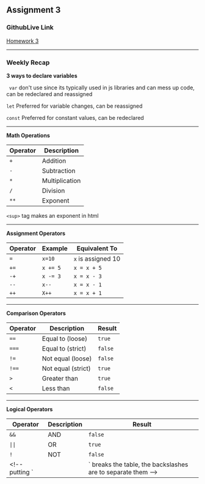 ## Assignment 3

### GithubLive Link

[Homework 3](https://jonrami-nerd.github.io/sp25-n220/homework-3/)

---

### Weekly Recap

**3 ways to declare variables**

` 
var
`
don't use since its typically used in js libraries and can mess up code, can be redeclared and reassigned

`
let
`
Preferred for variable changes, can be reassigned

`
const
`
Preferred for constant values, can be redeclared

---

**Math Operations**

| Operator | Description     |
|----------|-----------------|
| `+`      | Addition        |
| `-`      | Subtraction     |
| `*`      | Multiplication  |
| `/`      | Division        |
| `**`     | Exponent        |

`<sup>` tag makes an exponent in html

---

**Assignment Operators**

| Operator | Example         | Equivalent To      |
|----------|-----------------|--------------------|
| `=`      | `x=10`          | `x` is assigned 10 |
| `+=`     | `x += 5`        | `x = x + 5`        |
| `-+`     | `x -= 3`        | `x = x - 3`        |
| `--`     | `x--`           | `x = x - 1`        |
| `++`     | `X++`           | `x = x + 1`        |

---

**Comparison Operators**

| Operator | Description          | Result             |
|----------|----------------------|--------------------|
| `==`     | Equal to (loose)     | `true`             |
| `===`    | Equal to (strict)    | `false`            |
| `!=`     | Not equal (loose)    | `false`            |
| `!==`    | Not equal (strict)   | `true`             |
| `>`      | Greater than         | `true`             |
| `<`      | Less than            | `false`            |

---

**Logical Operators**

| Operator | Description | Result             |
|----------|-------------|--------------------|
| `&&`     | AND         | `false`            |
| `\|\|`   | OR          | `true`             | 
| `!`      | NOT         | `false`            |
<!--putting `||` breaks the table, the backslashes are to separate them -->